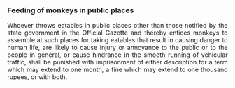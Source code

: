 ### Feeding of monkeys in public places
<div style="text-align: justify">

Whoever throws eatables in public places other than those notified by the state government in the Official Gazette and thereby entices monkeys to assemble at such places for taking eatables that result in causing danger to human life, are likely to cause injury or annoyance to the public or to the people in general, or cause hindrance in the smooth running of vehicular traffic, shall be punished with imprisonment of either description for a term which may extend to one month, a fine which may extend to one thousand rupees, or with both.

</div>
